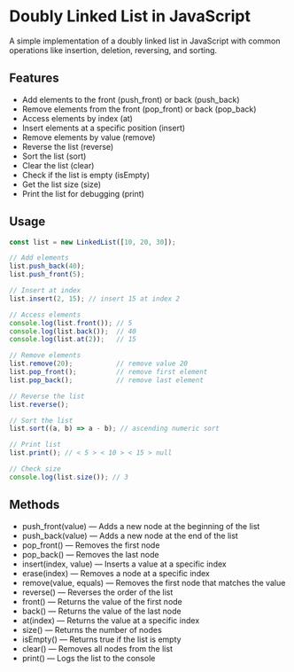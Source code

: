 # Doubly Linked List in JavaScript
A simple implementation of a doubly linked list in JavaScript with common operations like insertion, deletion, reversing, and sorting.

## Features
* Add elements to the front (push_front) or back (push_back)
* Remove elements from the front (pop_front) or back (pop_back)
* Access elements by index (at)
* Insert elements at a specific position (insert)
* Remove elements by value (remove)
* Reverse the list (reverse)
* Sort the list (sort)
* Clear the list (clear)
* Check if the list is empty (isEmpty)
* Get the list size (size)
* Print the list for debugging (print)

## Usage
```js
const list = new LinkedList([10, 20, 30]);

// Add elements
list.push_back(40);
list.push_front(5);

// Insert at index
list.insert(2, 15); // insert 15 at index 2

// Access elements
console.log(list.front()); // 5
console.log(list.back());  // 40
console.log(list.at(2));   // 15

// Remove elements
list.remove(20);           // remove value 20
list.pop_front();          // remove first element
list.pop_back();           // remove last element

// Reverse the list
list.reverse();

// Sort the list
list.sort((a, b) => a - b); // ascending numeric sort

// Print list
list.print(); // < 5 > < 10 > < 15 > null

// Check size
console.log(list.size()); // 3
```

## Methods
* push_front(value) — Adds a new node at the beginning of the list
* push_back(value) — Adds a new node at the end of the list
* pop_front() — Removes the first node
* pop_back() — Removes the last node
* insert(index, value) — Inserts a value at a specific index
* erase(index) — Removes a node at a specific index
* remove(value, equals) — Removes the first node that matches the value
* reverse() — Reverses the order of the list
* front() — Returns the value of the first node
* back() — Returns the value of the last node
* at(index) — Returns the value at a specific index
* size() — Returns the number of nodes
* isEmpty() — Returns true if the list is empty
* clear() — Removes all nodes from the list
* print() — Logs the list to the console
